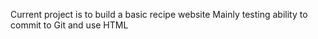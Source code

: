Current project is to build a basic recipe website 
Mainly testing ability to commit to Git and use HTML